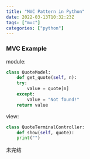 ```yaml
---
title: "MVC Pattern in Python"
date: 2022-03-13T10:32:23Z
tags: ["mvc"]
categories: ["python"]
---
```


### MVC Example

module:
```python
class QuoteModel:
    def get_quote(self, n):
	try:
	    value = quote[n]
	except:
	    value = "Not found!"
	return value
```

view:
```python
class QuoteTerminalController:
    def show(self, quote):
	print("")
```

未完结
